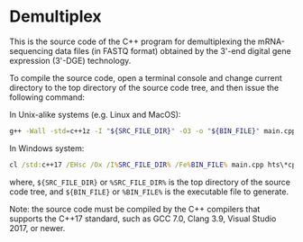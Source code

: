 # Demultiplex

This is the source code of the C++ program for demultiplexing the mRNA-sequencing data files (in FASTQ format) obtained by the 3'-end digital gene expression (3'-DGE) technology.

To compile the source code, open a terminal console and change current directory to the top directory of the source code tree, and then issue the following command:

In Unix-alike systems (e.g. Linux and MacOS):

```bash
g++ -Wall -std=c++1z -I "${SRC_FILE_DIR}" -O3 -o "${BIN_FILE}" main.cpp hts/*cpp utk/*cpp
```

In Windows system:

```bat
cl /std:c++17 /EHsc /Ox /I%SRC_FILE_DIR% /Fe%BIN_FILE% main.cpp hts\*cpp utk\*cpp
```

where, `${SRC_FILE_DIR}` or `%SRC_FILE_DIR%` is the top directory of the source code tree, and `${BIN_FILE}` or `%BIN_FILE%` is the executable file to generate.

Note: the source code must be compiled by the C++ compilers that supports the C++17 standard, such as GCC 7.0, Clang 3.9, Visual Studio 2017, or newer.
